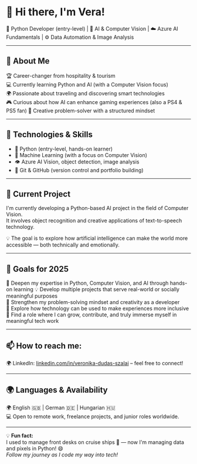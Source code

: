 # 👋 Hi there, I'm Vera!

🚀 Python Developer (entry-level) | 🤖 AI & Computer Vision | ☁️ Azure AI Fundamentals | ⚙️ Data Automation & Image Analysis

---

## 🔹 About Me
🏆 Career-changer from hospitality & tourism  
💻 Currently learning Python and AI (with a Computer Vision focus)  
🌍 Passionate about traveling and discovering smart technologies  
🎮 Curious about how AI can enhance gaming experiences (also a PS4 & PS5 fan) 
🧠 Creative problem-solver with a structured mindset

---

## 🔧 Technologies & Skills
- 🐍 Python (entry-level, hands-on learner)
- 🤖 Machine Learning (with a focus on Computer Vision)
- 👁️ Azure AI Vision, object detection, image analysis
- 🧰 Git & GitHub (version control and portfolio building)

---

## 🔬 Current Project  
I'm currently developing a Python-based AI project in the field of Computer Vision.  
It involves object recognition and creative applications of text-to-speech technology.  

💡 The goal is to explore how artificial intelligence can make the world more accessible — both technically and emotionally.

---

## 🎯 Goals for 2025
🌱 Deepen my expertise in Python, Computer Vision, and AI through hands-on learning 
💡 Develop multiple projects that serve real-world or socially meaningful purposes  
🧠 Strengthen my problem-solving mindset and creativity as a developer  
🎨 Explore how technology can be used to make experiences more inclusive  
🏁 Find a role where I can grow, contribute, and truly immerse myself in meaningful tech work

---

## 📫 How to reach me: 
🌍 LinkedIn: [linkedin.com/in/veronika-dudas-szalai](https://www.linkedin.com/in/veronika-dudas-szalai/) – feel free to connect!

---

## 🌍 Languages & Availability  
🌍 English 🇬🇧 | German 🇩🇪 | Hungarian 🇭🇺  
💻 Open to remote work, freelance projects, and junior roles worldwide.

---

💡 **Fun fact:**  
I used to manage front desks on cruise ships 🚢 — now I'm managing data and pixels in Python! 😄  
*Follow my journey as I code my way into tech!*
